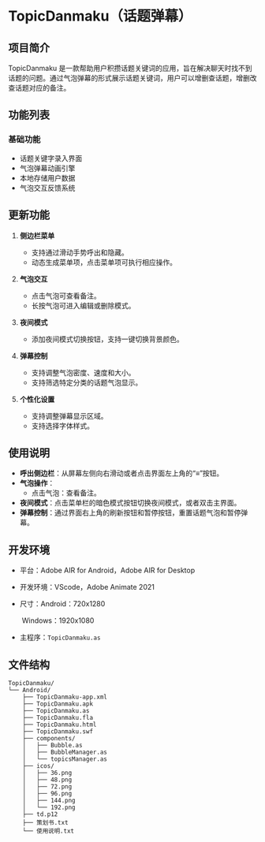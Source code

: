 # TopicDanmaku（话题弹幕）

## 项目简介
TopicDanmaku 是一款帮助用户积攒话题关键词的应用，旨在解决聊天时找不到话题的问题。通过气泡弹幕的形式展示话题关键词，用户可以增删查话题，增删改查话题对应的备注。

## 功能列表
### 基础功能
- 话题关键字录入界面
- 气泡弹幕动画引擎
- 本地存储用户数据
- 气泡交互反馈系统

## 更新功能
1. **侧边栏菜单**
   - 支持通过滑动手势呼出和隐藏。
   - 动态生成菜单项，点击菜单项可执行相应操作。

2. **气泡交互**
   - 点击气泡可查看备注。
   - 长按气泡可进入编辑或删除模式。

3. **夜间模式**
   - 添加夜间模式切换按钮，支持一键切换背景颜色。

4. **弹幕控制**
   - 支持调整气泡密度、速度和大小。
   - 支持筛选特定分类的话题气泡显示。

5. **个性化设置**
   - 支持调整弹幕显示区域。
   - 支持选择字体样式。

## 使用说明
- **呼出侧边栏**：从屏幕左侧向右滑动或者点击界面左上角的“≡”按钮。
- **气泡操作**：
  - 点击气泡：查看备注。
- **夜间模式**：点击菜单栏的暗色模式按钮切换夜间模式，或者双击主界面。
- **弹幕控制**：通过界面右上角的刷新按钮和暂停按钮，重置话题气泡和暂停弹幕。

## 开发环境
- 平台：Adobe AIR for Android，Adobe AIR for Desktop

- 开发环境：VScode，Adobe Animate 2021

- 尺寸：Android：720x1280

  ​            Windows：1920x1080

- 主程序：`TopicDanmaku.as`

## 文件结构
```ActionScript3.0
TopicDanmaku/
└── Android/
    ├── TopicDanmaku-app.xml
    ├── TopicDanmaku.apk
    ├── TopicDanmaku.as
    ├── TopicDanmaku.fla
    ├── TopicDanmaku.html
    ├── TopicDanmaku.swf
    ├── components/
    │   ├── Bubble.as
    │   ├── BubbleManager.as
    │   └── topicsManager.as
    ├── icos/
    │   ├── 36.png
    │   ├── 48.png
    │   ├── 72.png
    │   ├── 96.png
    │   ├── 144.png
    │   └── 192.png
    ├── td.p12
    ├── 策划书.txt
    └── 使用说明.txt
```
